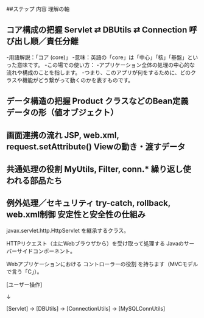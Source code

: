 ##ステップ	内容	理解の軸

## コア構成の把握	Servlet ⇄ DBUtils ⇄ Connection	呼び出し順／責任分離
  -用語解説：「コア (core)」
  -意味：英語の「core」は「中心」「核」「基盤」といった意味です。
  -この場での使い方：
  -アプリケーション全体の処理の中心的な流れや構成のことを指します。
  -つまり、このアプリが何をするために、どのクラスや機能がどう繋がって動くのかを表すものです。

## データ構造の把握	Product クラスなどのBean定義	データの形（値オブジェクト）

## 画面連携の流れ	JSP, web.xml, request.setAttribute()	Viewの動き・渡すデータ

## 共通処理の役割	MyUtils, Filter, conn.*	繰り返し使われる部品たち

## 例外処理／セキュリティ	try-catch, rollback, web.xml制御	安定性と安全性の仕組み

javax.servlet.http.HttpServlet を継承するクラス。

HTTPリクエスト（主にWebブラウザから）を受け取って処理する Javaのサーバーサイドコンポーネント。

Webアプリケーションにおける コントローラーの役割 を持ちます（MVCモデルで言う「C」）。


[ユーザー操作]

   ↓

[Servlet] → [DBUtils] → [ConnectionUtils] → [MySQLConnUtils]
